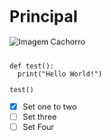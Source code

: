 # Principal


![Imagem Cachorro](https://octodex.github.com/images/octofez.png)

```

def test():
  print("Hello World!")

test()
```

- [x] Set one to two
- [ ] Set three
- [ ] Set Four
